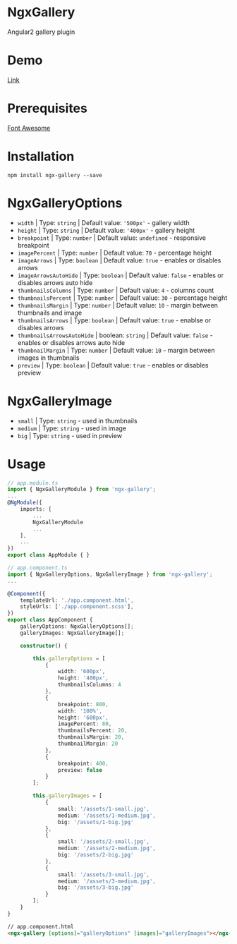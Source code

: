 # NgxGallery
Angular2 gallery plugin

# Demo
[Link](http://fontawesome.io/)

# Prerequisites
[Font Awesome](http://fontawesome.io/)

# Installation
```npm install ngx-gallery --save```

# NgxGalleryOptions
- `width` | Type: `string` | Default value: `'500px'` - gallery width
- `height` | Type: `string` | Default value: `'400px'` - gallery height
- `breakpoint` | Type: `number` | Default value: `undefined` - responsive breakpoint
- `imagePercent` | Type: `number` | Default value: `70` - percentage height
- `imageArrows` | Type: `boolean` | Default value: `true` - enables or disables arrows
- `imageArrowsAutoHide` | Type: `boolean` | Default value: `false` - enables or disables arrows auto hide
- `thumbnailsColumns` | Type: `number` | Default value: `4` - columns count
- `thumbnailsPercent` | Type: `number` | Default value: `30` - percentage height
- `thumbnailsMargin` | Type: `number` | Default value: `10` - margin between thumbnails and image
- `thumbnailsArrows` | Type: `boolean` | Default value: `true` - enablse or disables arrows
- `thumbnailsArrowsAutoHide` | boolean: `string` | Default value: `false` - enables or disables arrows auto hide
- `thumbnailMargin` | Type: `number` | Default value: `10` - margin between images in thumbnails
- `preview` | Type: `boolean` | Default value: `true` - enables or disables preview

# NgxGalleryImage
- `small` | Type: `string` - used in thumbnails
- `medium` | Type: `string` - used in image
- `big` | Type: `string` - used in preview

# Usage
````ts
// app.module.ts
import { NgxGalleryModule } from 'ngx-gallery';
...
@NgModule({
    imports: [
        ...
        NgxGalleryModule
        ...
    ],
    ...
})
export class AppModule { }
````

````ts
// app.component.ts
import { NgxGalleryOptions, NgxGalleryImage } from 'ngx-gallery';
...

@Component({
    templateUrl: './app.component.html',
    styleUrls: ['./app.component.scss'],
})
export class AppComponent {    
    galleryOptions: NgxGalleryOptions[];
    galleryImages: NgxGalleryImage[];

    constructor() {        

        this.galleryOptions = [
            {
                width: '600px',
                height: '400px',
                thumbnailsColumns: 4
            },
            {
                breakpoint: 800,
                width: '100%',
                height: '600px',
                imagePercent: 80,
                thumbnailsPercent: 20,
                thumbnailsMargin: 20,
                thumbnailMargin: 20
            },
            {
                breakpoint: 400,
                preview: false
            }
        ];

        this.galleryImages = [
            {
                small: '/assets/1-small.jpg',
                medium: '/assets/1-medium.jpg',
                big: '/assets/1-big.jpg'
            },
            {
                small: '/assets/2-small.jpg',
                medium: '/assets/2-medium.jpg',
                big: '/assets/2-big.jpg'
            },
            {
                small: '/assets/3-small.jpg',
                medium: '/assets/3-medium.jpg',
                big: '/assets/3-big.jpg'
            }
        ];
    }
}

````

````html
// app.component.html
<ngx-gallery [options]="galleryOptions" [images]="galleryImages"></ngx-gallery>
````
